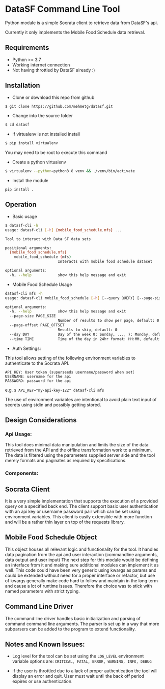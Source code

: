 # DataSF Command Line Tool

Python module is a simple Socrata client to retrieve data from DataSF's api.

Currently it only implements the Mobile Food Schedule data retrieval.

## Requirements

* Python >= 3.7
* Working internet connection
* Not having throttled by DataSF already :)

## Installation

* Clone or download this repo from github
```bash 
$ git clone https://github.com/mehmetg/datasf.git
```
* Change into the source folder
```bash
$ cd datasf
```
* If virtualenv is not installed install
```bash
$ pip install virtualenv
```
You may need to be root to execute this command
* Create a python virtualenv
 ```bash
$ virtualenv --python=python3.8 venv && ./venv/bin/activate
```

* Install the module
```
pip install .
```

## Operation

* Basic usage
```bash
$ datasf-cli -h   
usage: datasf-cli [-h] {mobile_food_schedule,mfs} ...

Tool to interact with Data SF data sets

positional arguments:
  {mobile_food_schedule,mfs}
    mobile_food_schedule (mfs)
                        Interacts with mobile food schedule dataset

optional arguments:
  -h, --help            show this help message and exit

```
* Mobile Food Schedule Usage
```bash
datasf-cli mfs -h
usage: datasf-cli mobile_food_schedule [-h] [--query QUERY] [--page-size PAGE_SIZE] [--page-offset PAGE_OFFSET] [--day DAY] [--time TIME]

optional arguments:
  -h, --help            show this help message and exit
  --page-size PAGE_SIZE
                        Number of results to show per page, default: 0
  --page-offset PAGE_OFFSET
                        Results to skip, default: 0
  --day DAY             Day of the week 0: Sunday, ..., 7: Monday, default: today
  --time TIME           Time of the day in 24hr format: HH:MM, default: current time

```

* Auth Settings:

This tool allows setting of the following environment variables to authenticate to the Socrata API.
```
API_KEY: User token (superseeds username/password when set) 
USERNAME: username for the api
PASSWORD: password for the api
``` 
e.g. `$ API_KEY="my-api-key-122" datasf-cli mfs`

The use of environment variables are intentional to avoid plain text input of secrets using stdin and possibly getting
stored.  

## Design Considerations

### Api Usage: 
This tool does minimal data manipulation and limits the size of the data retrieved from the API and the offline 
transformation work to a minimum. 
The data is filtered using the parameters supplied server side and the tool merely formats and paginates as required by 
specifications.  

### Components:

## Socrata Client
It is a very simple implementation that supports the execution of a provided query on a specified back end.
The client support basic user authentication with an api key or username password pair which can be set using environment
variables.
This client is easily extensible with more function and will be a rather thin layer on top of the requests library.

## Mobile Food Schedule Object
This object houses all relevant logic and functionality for the tool. It handles data pagination from the api and user 
interaction (commandline arguments, data output and user input)
The next step for this module would be defining an interface from it and making sure additional modules can 
implement it as well. 
This code could have been very generic using kwargs as params and could be extended without need for a proper interface
or refactor, but use of kwargs generally make code hard to follow and maintain in the long term and cause a lot of runtime 
issues. Therefore the choice was to stick with named parameters with strict typing.

## Command Line Driver

The command line driver handles basic initialization and parsing of command command line arguments.
The parser is set up in a way that more subparsers can be added to the program to extend functionality.

## Notes and Known Issues:

* Log level for the tool can be set using the `LOG_LEVEL` environment variable options are:
```CRITICAL, FATAL, ERROR, WARNING, INFO, DEBUG```

* If the user is throttled due to a lack of proper authentication the tool will display an error and quit. User
must wait until the back off period expires or use authentication. 
